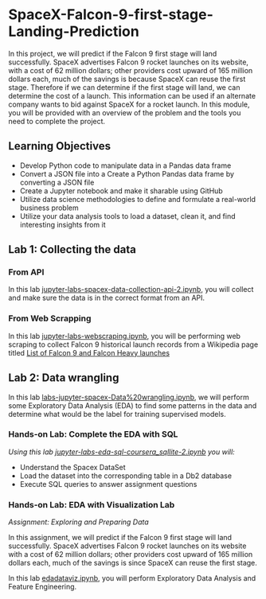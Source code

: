 # SpaceX-Falcon-9-first-stage-Landing-Prediction
In this project, we will predict if the Falcon 9 first stage will land successfully. SpaceX advertises Falcon 9 rocket launches on its website, with a cost of 62 million dollars; other providers cost upward of 165 million dollars each, much of the savings is because SpaceX can reuse the first stage. Therefore if we can determine if the first stage will land, we can determine the cost of a launch. This information can be used if an alternate company wants to bid against SpaceX for a rocket launch. In this module, you will be provided with an overview of the problem and the tools you need to complete the project.

## Learning Objectives ##
- Develop Python code to manipulate data in a Pandas data frame
- Convert a JSON file into a Create a Python Pandas data frame by converting a JSON file
- Create a Jupyter notebook and make it sharable using GitHub
- Utilize data science methodologies to define and formulate a real-world business problem
- Utilize your data analysis tools to load a dataset, clean it, and find interesting insights from it

## Lab 1: Collecting the data ##

### From API ###
In this lab [jupyter-labs-spacex-data-collection-api-2.ipynb](https://github.com/mlubbad/SpaceX-Falcon-9-first-stage-Landing-Prediction/blob/main/jupyter-labs-spacex-data-collection-api-2.ipynb), you will collect and make sure the data is in the correct format from an API.

### From Web Scrapping ###
In this lab [jupyter-labs-webscraping.ipynb](https://github.com/mlubbad/SpaceX-Falcon-9-first-stage-Landing-Prediction/blob/main/jupyter-labs-webscraping.ipynb), you will be performing web scraping to collect Falcon 9 historical launch records from a Wikipedia page titled [List of Falcon 9 and Falcon Heavy launches](https://en.wikipedia.org/wiki/List_of_Falcon_9_and_Falcon_Heavy_launches)

## Lab 2: Data wrangling ## 
In this lab [labs-jupyter-spacex-Data%20wrangling.ipynb](https://github.com/mlubbad/SpaceX-Falcon-9-first-stage-Landing-Prediction/blob/main/labs-jupyter-spacex-Data%20wrangling.ipynb), we will perform some Exploratory Data Analysis (EDA) to find some patterns in the data and determine what would be the label for training supervised models.

### Hands-on Lab: Complete the EDA with SQL ### 
*Using this lab [jupyter-labs-eda-sql-coursera_sqllite-2.ipynb](https://github.com/mlubbad/SpaceX-Falcon-9-first-stage-Landing-Prediction/blob/main/jupyter-labs-eda-sql-coursera_sqllite-2.ipynb) you will:*
- Understand the Spacex DataSet
- Load the dataset into the corresponding table in a Db2 database
- Execute SQL queries to answer assignment questions

### Hands-on Lab: EDA with Visualization Lab ### 
*Assignment: Exploring and Preparing Data*

In this assignment, we will predict if the Falcon 9 first stage will land successfully. SpaceX advertises Falcon 9 rocket launches on its website with a cost of 62 million dollars; other providers cost upward of 165 million dollars each, much of the savings is since SpaceX can reuse the first stage.

In this lab [edadataviz.ipynb](https://github.com/mlubbad/SpaceX-Falcon-9-first-stage-Landing-Prediction/blob/main/edadataviz.ipynb), you will perform Exploratory Data Analysis and Feature Engineering.
